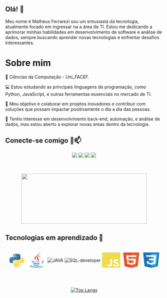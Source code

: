 ## Olá! 👋

Meu nome é Matheus Ferrarezi sou um entusiasta da tecnologia, atualmente focado em ingressar na a área de TI. Estou me dedicando a aprimorar minhas habilidades em desenvolvimento de software e análise de dados, sempre buscando aprender novas tecnologias e enfrentar desafios interessantes.

# Sobre mim
🔬 Ciências da Computação - Uni_FACEF. 

💻 Estou estudando as principais linguagens de programação, como Python, JavaScript, e outras ferramentas essenciais no mercado de TI.

🚀 Meu objetivo é colaborar em projetos inovadores e contribuir com soluções que possam impactar positivamente o dia a dia das pessoas.

🎯 Tenho interesse em desenvolvimento back-end, automação, e análise de dados, mas estou aberto a explorar novas áreas dentro da tecnologia.


  
  ##  Conecte-se comigo 🧾📫
 
<div align="center"> 
  <a href="https://twitter.com/fmatheus09" target="_blank"><img src="https://img.shields.io/badge/Twitter-1DA1F2?style=for-the-badge&logo=twitter&logoColor=white" target="_blank"></a>
  <a href = "mailto:matheus.fe.m@gmail.com"><img src="https://img.shields.io/badge/-Gmail-%23333?style=for-the-badge&logo=gmail&logoColor=white" target="_blank"></a>
  <a href="https://www.instagram.com/matheus_ferrarezi9/?next=%2F" target="_blank"><img src="https://img.shields.io/badge/-Instagram-%23E4405F?style=for-the-badge&logo=instagram&logoColor=white" target="_blank"></a>
  <a href="https://www.linkedin.com/in/matheus-ferrarezi-083b8026b/" target="_blank"><img src="https://img.shields.io/badge/-LinkedIn-%230077B5?style=for-the-badge&logo=linkedin&logoColor=white" target="_blank"></a> 
</div>
<br></br>

<p align="center">
  
  <img width="400em" height="160em" src="https://github-readme-streak-stats.herokuapp.com/?user=fmatheus9&theme=dracula" />
  
</p>

  ## Tecnologias em aprendizado 📖
<div style="display: inline_block" align="center"><br>
  <img align="center" alt="Python" height="50" width="60" src="https://raw.githubusercontent.com/devicons/devicon/master/icons/python/python-original.svg">
  <img align="center" alt="JAVA" height="50" width="60" src="https://raw.githubusercontent.com/devicons/devicon/master/icons/java/java-original.svg">
  <img align="center" alt="JAVA" height="50" width="60" src="https://cdn.jsdelivr.net/gh/devicons/devicon@latest/icons/spring/spring-original.svg" >
  <img align="center" alt="SQL-developer" height="50" width="60" src="https://cdn.jsdelivr.net/gh/devicons/devicon@latest/icons/sqldeveloper/sqldeveloper-original.svg">
  <img align="center" alt="Js" height="50" width="60" src="https://raw.githubusercontent.com/devicons/devicon/master/icons/javascript/javascript-plain.svg">
  <img align="center" alt="HTML" height="50" width="60" src="https://raw.githubusercontent.com/devicons/devicon/master/icons/html5/html5-original.svg">
  <img align="center" alt="CSS" height="50" width="60" src="https://raw.githubusercontent.com/devicons/devicon/master/icons/css3/css3-original.svg">
  
 
<br></br>

 [![Top Langs](https://github-readme-stats.vercel.app/api/top-langs/?username=fmatheus9&layout=donut)](https://github.com/anuraghazr/github-readme-stats) <br><br>
</div>
